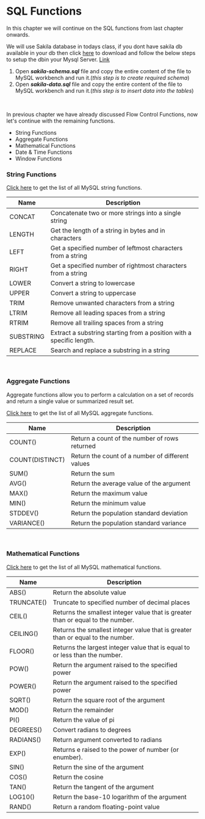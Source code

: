 # SQL Functions

In this chapter we will continue on the SQL functions from last chapter onwards. 

We will use Sakila database in todays class, if you dont have sakila db available in your db then click [here](https://downloads.mysql.com/docs/sakila-db.zip) to download and follow the below steps to setup the dbin your Mysql Server. [Link](https://downloads.mysql.com/docs/sakila-db.zip)
1. Open ***sakila-schema.sql*** file and copy the entire content of the file to MySQL workbench and run it.(_this step is to create required schema_)
2. Open ***sakila-data.sql*** file and copy the entire content of the file to MySQL workbench and run it.(_this step is to insert data into the tables_)

<br>

In previous chapter we have already discussed Flow Control Functions, now let's continue with the remaining functions.


- String Functions
- Aggregate Functions
- Mathematical Functions
- Date & Time Functions
- Window Functions


### String Functions

[Click here](https://dev.mysql.com/doc/refman/8.0/en/string-functions.html) to get the list of all MySQL string functions.

| Name			| Description |
|-----------|-------------|
| CONCAT		| Concatenate two or more strings into a single string |
| LENGTH		| Get the length of a string in bytes and in characters |
| LEFT			| Get a specified number of leftmost characters from a string |
| RIGHT			| Get a specified number of rightmost characters from a string |
| LOWER			| Convert a string to lowercase |
| UPPER			| Convert a string to uppercase |
| TRIM			| Remove unwanted characters from a string |
| LTRIM			| Remove all leading spaces from a string |
| RTRIM			| Remove all trailing spaces from a string |
| SUBSTRING		| Extract a substring starting from a position with a specific length. |
| REPLACE		| Search and replace a substring in a string |

<br>

### Aggregate Functions

Aggregate functions allow you to perform a calculation on a set of records and return a single value or summarized result set.

[Click here](https://dev.mysql.com/doc/refman/8.0/en/aggregate-functions.html) to get the list of all MySQL aggregate functions.

| Name			| Description |
|-----------|-------------|
| COUNT()		| Return a count of the number of rows returned |
| COUNT(DISTINCT)	| Return the count of a number of different values |
| SUM()	| Return the sum |
| AVG()	| Return the average value of the argument |
| MAX()	| Return the maximum value |
| MIN()	| Return the minimum value |
| STDDEV()	| Return the population standard deviation |
| VARIANCE()	| Return the population standard variance |


<br>


### Mathematical Functions

[Click here](https://dev.mysql.com/doc/refman/8.0/en/mathematical-functions.html) to get the list of all MySQL mathematical functions.

| Name			| Description |
|-----------|-------------|
| ABS()		| Return the absolute value |
| TRUNCATE()| Truncate to specified number of decimal places |
| CEIL()	| Returns the smallest integer value that is greater than or equal to the number. |
| CEILING()	| Returns the smallest integer value that is greater than or equal to the number. |
| FLOOR()	| Returns the largest integer value that is equal to or less than the number. |
| POW()		| Return the argument raised to the specified power |
| POWER()	| Return the argument raised to the specified power |
| SQRT()	| Return the square root of the argument |
| MOD()		| Return the remainder |
| PI()		| Return the value of pi |
| DEGREES()	| Convert radians to degrees |
| RADIANS()	| Return argument converted to radians |
| EXP()		| Returns e raised to the power of number (or enumber). |
| SIN()		| Return the sine of the argument |
| COS()		| Return the cosine |
| TAN()		| Return the tangent of the argument |
| LOG10()	| Return the base-10 logarithm of the argument |
| RAND()	| Return a random floating-point value |


<br>

